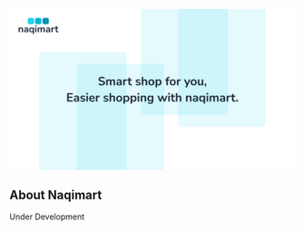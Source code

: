 <p align="center">
    <img alt="Banner Naqimart" src="https://github.com/naqimart/.github/blob/main/profile/images/banner-naqimart.png?raw=true"><br>
</p>

## About Naqimart
Under Development
